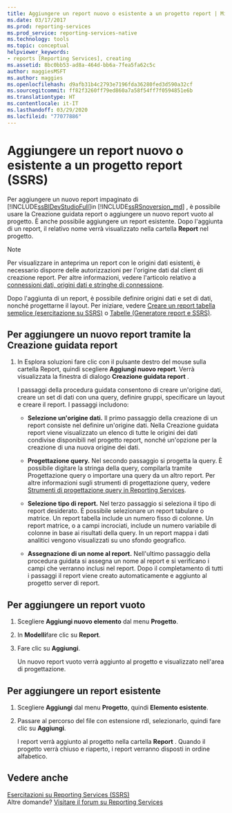 ```yaml
---
title: Aggiungere un report nuovo o esistente a un progetto report | Microsoft Docs
ms.date: 03/17/2017
ms.prod: reporting-services
ms.prod_service: reporting-services-native
ms.technology: tools
ms.topic: conceptual
helpviewer_keywords:
- reports [Reporting Services], creating
ms.assetid: 8bc0bb53-ad8a-464d-bb6a-7fea5fa62c5c
author: maggiesMSFT
ms.author: maggies
ms.openlocfilehash: d9afb31b4c2793e7196fda36280fed3d590a32cf
ms.sourcegitcommit: ff82f3260ff79ed860a7a58f54ff7f0594851e6b
ms.translationtype: HT
ms.contentlocale: it-IT
ms.lasthandoff: 03/29/2020
ms.locfileid: "77077886"
---
```

# <a name="add-a-new-or-existing-report-to-a-report-project-ssrs"></a>Aggiungere un report nuovo o esistente a un progetto report (SSRS)
  Per aggiungere un nuovo report impaginato di [!INCLUDE[ssBIDevStudioFull](../../includes/ssbidevstudiofull-md.md)]in [!INCLUDE[ssRSnoversion_md](../../includes/ssrsnoversion-md.md)] , è possibile usare la Creazione guidata report o aggiungere un nuovo report vuoto al progetto. È anche possibile aggiungere un report esistente. Dopo l'aggiunta di un report, il relativo nome verrà visualizzato nella cartella **Report** nel progetto.  
  
> [!NOTE]  
>  Per visualizzare in anteprima un report con le origini dati esistenti, è necessario disporre delle autorizzazioni per l'origine dati dal client di creazione report. Per altre informazioni, vedere l'articolo relativo a [connessioni dati, origini dati e stringhe di connessione](../../reporting-services/report-data/data-connections-data-sources-and-connection-strings-report-builder-and-ssrs.md).  
  
 Dopo l'aggiunta di un report, è possibile definire origini dati e set di dati, nonché progettarne il layout. Per iniziare, vedere [Creare un report tabella semplice &#40;esercitazione su SSRS&#41;](../../reporting-services/create-a-basic-table-report-ssrs-tutorial.md) o [Tabelle &#40;Generatore report e SSRS&#41;](../../reporting-services/report-design/tables-report-builder-and-ssrs.md).  
  
## <a name="to-add-a-new-report-using-the-report-wizard"></a>Per aggiungere un nuovo report tramite la Creazione guidata report  
  
1.  In Esplora soluzioni fare clic con il pulsante destro del mouse sulla cartella Report, quindi scegliere **Aggiungi nuovo report**. Verrà visualizzata la finestra di dialogo **Creazione guidata report** .  
  
     I passaggi della procedura guidata consentono di creare un'origine dati, creare un set di dati con una query, definire gruppi, specificare un layout e creare il report. I passaggi includono:  
  
    -   **Selezione un'origine dati.** Il primo passaggio della creazione di un report consiste nel definire un'origine dati. Nella Creazione guidata report viene visualizzato un elenco di tutte le origini dei dati condivise disponibili nel progetto report, nonché un'opzione per la creazione di una nuova origine dei dati.  
  
    -   **Progettazione query.** Nel secondo passaggio si progetta la query. È possibile digitare la stringa della query, compilarla tramite Progettazione query o importare una query da un altro report. Per altre informazioni sugli strumenti di progettazione query, vedere [Strumenti di progettazione query in Reporting Services](https://msdn.microsoft.com/library/07efd3f1-804f-45f7-b62a-3e727a3d9835).  
  
    -   **Selezione tipo di report.** Nel terzo passaggio si seleziona il tipo di report desiderato. È possibile selezionare un report tabulare o matrice. Un report tabella include un numero fisso di colonne. Un report matrice, o a campi incrociati, include un numero variabile di colonne in base ai risultati della query. In un report mappa i dati analitici vengono visualizzati su uno sfondo geografico.  
  
    -   **Assegnazione di un nome al report.**  Nell'ultimo passaggio della procedura guidata si assegna un nome al report e si verificano i campi che verranno inclusi nel report. Dopo il completamento di tutti i passaggi il report viene creato automaticamente e aggiunto al progetto server di report.  
  
## <a name="to-add-a-new-blank-report"></a>Per aggiungere un report vuoto  
  
1.  Scegliere **Aggiungi nuovo elemento** dal menu **Progetto**.  
  
2.  In **Modelli**fare clic su **Report**.  
  
3.  Fare clic su **Aggiungi**.  
  
     Un nuovo report vuoto verrà aggiunto al progetto e visualizzato nell'area di progettazione.  
  
## <a name="to-add-an-existing-report"></a>Per aggiungere un report esistente  
  
1.  Scegliere **Aggiungi** dal menu **Progetto**, quindi  **Elemento esistente**.  
  
2.  Passare al percorso del file con estensione rdl, selezionarlo, quindi fare clic su **Aggiungi**.  
  
     l report verrà aggiunto al progetto nella cartella **Report** . Quando il progetto verrà chiuso e riaperto, i report verranno disposti in ordine alfabetico.  
  
## <a name="see-also"></a>Vedere anche  
 [Esercitazioni su Reporting Services &#40;SSRS&#41;](../../reporting-services/reporting-services-tutorials-ssrs.md)  
 Altre domande? [Visitare il forum su Reporting Services](https://go.microsoft.com/fwlink/?LinkId=620231)
  
  
